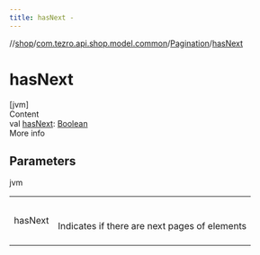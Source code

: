 ```yaml
---
title: hasNext -
---
```

//[shop](../../../index.md)/[com.tezro.api.shop.model.common](../index.md)/[Pagination](index.md)/[hasNext](has-next.md)



# hasNext  
[jvm]  
Content  
val [hasNext](has-next.md): [Boolean](https://kotlinlang.org/api/latest/jvm/stdlib/kotlin/-boolean/index.html)  
More info  


## Parameters  
  
jvm  
  
| | |
|---|---|
| <a name="com.tezro.api.shop.model.common/Pagination/hasNext/#/PointingToDeclaration/"></a>hasNext| <a name="com.tezro.api.shop.model.common/Pagination/hasNext/#/PointingToDeclaration/"></a><br><br>Indicates if there are next pages of elements<br><br>|
  
  



